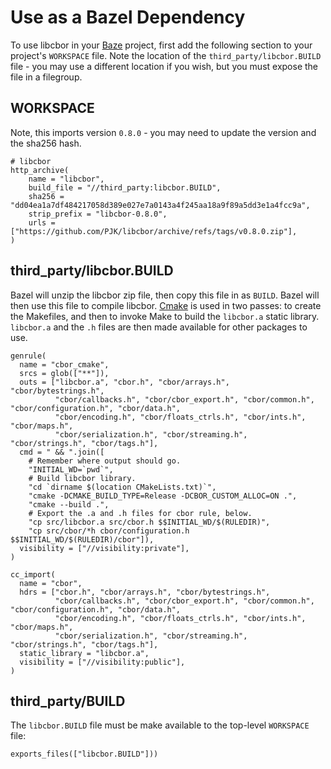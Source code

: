 # Use as a Bazel Dependency

To use libcbor in your
[Baze](https://bazel.build/)
project, first add the following section to your project's `WORKSPACE` file.
Note the location of the `third_party/libcbor.BUILD` file - you may use a
different location if you wish, but you must expose the file in a filegroup.

## WORKSPACE

Note, this imports version `0.8.0` - you may need to update the version and
the sha256 hash.

```shell
# libcbor
http_archive(
    name = "libcbor",
    build_file = "//third_party:libcbor.BUILD",
    sha256 = "dd04ea1a7df484217058d389e027e7a0143a4f245aa18a9f89a5dd3e1a4fcc9a",
    strip_prefix = "libcbor-0.8.0",
    urls = ["https://github.com/PJK/libcbor/archive/refs/tags/v0.8.0.zip"],
)
```

## third_party/libcbor.BUILD

Bazel will unzip the libcbor zip file, then copy this file in as `BUILD`.
Bazel will then use this file to compile libcbor.
[Cmake](https://cmake.org/)
is used in two passes: to create the Makefiles, and then to invoke Make to build
the `libcbor.a` static library. `libcbor.a` and the `.h` files are then made
available for other packages to use.

```shell
genrule(
  name = "cbor_cmake",
  srcs = glob(["**"]),
  outs = ["libcbor.a", "cbor.h", "cbor/arrays.h", "cbor/bytestrings.h",
          "cbor/callbacks.h", "cbor/cbor_export.h", "cbor/common.h", "cbor/configuration.h", "cbor/data.h",
          "cbor/encoding.h", "cbor/floats_ctrls.h", "cbor/ints.h", "cbor/maps.h",
          "cbor/serialization.h", "cbor/streaming.h", "cbor/strings.h", "cbor/tags.h"],
  cmd = " && ".join([
    # Remember where output should go.
    "INITIAL_WD=`pwd`",
    # Build libcbor library.
    "cd `dirname $(location CMakeLists.txt)`",
    "cmake -DCMAKE_BUILD_TYPE=Release -DCBOR_CUSTOM_ALLOC=ON .",
    "cmake --build .",
    # Export the .a and .h files for cbor rule, below.
    "cp src/libcbor.a src/cbor.h $$INITIAL_WD/$(RULEDIR)",
    "cp src/cbor/*h cbor/configuration.h $$INITIAL_WD/$(RULEDIR)/cbor"]),
  visibility = ["//visibility:private"],
)

cc_import(
  name = "cbor",
  hdrs = ["cbor.h", "cbor/arrays.h", "cbor/bytestrings.h",
          "cbor/callbacks.h", "cbor/cbor_export.h", "cbor/common.h", "cbor/configuration.h", "cbor/data.h",
          "cbor/encoding.h", "cbor/floats_ctrls.h", "cbor/ints.h", "cbor/maps.h",
          "cbor/serialization.h", "cbor/streaming.h", "cbor/strings.h", "cbor/tags.h"],
  static_library = "libcbor.a",
  visibility = ["//visibility:public"],
)
```

## third_party/BUILD

The `libcbor.BUILD` file must be make available to the top-level `WORKSPACE`
file:

```shell
exports_files(["libcbor.BUILD"]))
```

#
